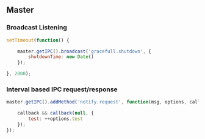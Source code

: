 ## Master

### Broadcast Listening

```js
setTimeout(function() {

    master.getIPC().broadcast('gracefull.shutdown', {
        shutdownTime: new Date()
    });

}, 2000);
```

### Interval based IPC request/response

```js
master.getIPC().addMethod('notify.request', function(msg, options, callback) {

    callback && callback(null, {
        test: ++options.test
    });
});
```

